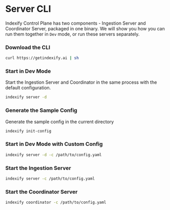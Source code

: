 # Server CLI

Indexify Control Plane has two components - Ingestion Server and Coordinator Server, packaged in one binary. We will show you how you can run them together in `Dev` mode, or run these servers separately.

### Download the CLI
```bash
curl https://getindexify.ai | sh
```

### Start in Dev Mode
Start the Ingestion Server and Coordinator in the same process with the default configuration.

```bash
indexify server -d
```

### Generate the Sample Config

Generate the sample config in the current directory
```bash
indexify init-config
```

### Start in Dev Mode with Custom Config
```bash
indexify server -d -c /path/to/config.yaml
```


### Start the Ingestion Server
```bash
indexify server -c /path/to/config.yaml
```

### Start the Coordinator Server
```bash
indexify coordinator -c /path/to/config.yaml
```
